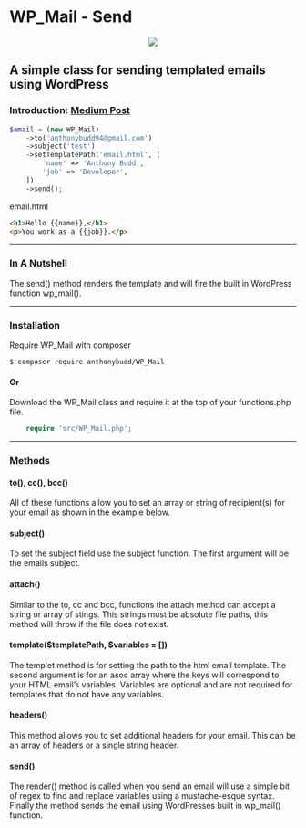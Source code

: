 # WP_Mail - Send

<p align="center"><img src="https://c1.staticflickr.com/5/4156/34476075652_c809cd37f6_o.png"></p>

## A simple class for sending templated emails using WordPress

### Introduction: [Medium Post](https://medium.com/@AnthonyBudd/wp-mail-send-templated-emails-with-wordpress-314a71f83db2)


```php
$email = (new WP_Mail)
    ->to('anthonybudd94@gmail.com')
    ->subject('test')
    ->setTemplatePath('email.html', [
        'name' => 'Anthony Budd',
        'job' => 'Developer',
    ])
    ->send();
```

email.html
```html
<h1>Hello {{name}},</h1>
<p>You work as a {{job}}.</p>
```

***

### In A Nutshell

The send() method renders the template and will fire the built in WordPress function wp_mail().

***

### Installation

Require WP_Mail with composer

```
$ composer require anthonybudd/WP_Mail
```

#### Or

Download the WP_Mail class and require it at the top of your functions.php file.

```php
    require 'src/WP_Mail.php';
```

***

### Methods

#### to(), cc(), bcc()
All of these functions allow you to set an array or string of recipient(s) for your email as shown in the example below.

#### subject()
To set the subject field use the subject function. The first argument will be the emails subject.

#### attach()
Similar to the to, cc and bcc, functions the attach method can accept a string or array of stings. This strings must be absolute file paths, this method will throw if the file does not exist.

#### template($templatePath, $variables = [])
The templet method is for setting the path to the html email template. The second argument is for an asoc array where the keys will correspond to your HTML email’s variables. Variables are optional and are not required for templates that do not have any variables.

#### headers()
This method allows you to set additional headers for your email. This can be an array of headers or a single string header.

#### send()
The render() method is called when you send an email will use a simple bit of regex to find and replace variables using a mustache-esque syntax. Finally the method sends the email using WordPresses built in wp_mail() function.
